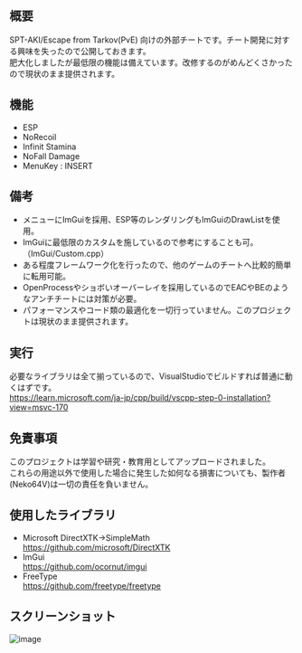 ## 概要
SPT-AKI/Escape from Tarkov(PvE) 向けの外部チートです。チート開発に対する興味を失ったので公開しておきます。  
肥大化しましたが最低限の機能は備えています。改修するのがめんどくさかったので現状のまま提供されます。

## 機能
* ESP
* NoRecoil
* Infinit Stamina
* NoFall Damage
* MenuKey : INSERT

## 備考
* メニューにImGuiを採用、ESP等のレンダリングもImGuiのDrawListを使用。
* ImGuiに最低限のカスタムを施しているので参考にすることも可。（ImGui/Custom.cpp）
* ある程度フレームワーク化を行ったので、他のゲームのチートへ比較的簡単に転用可能。
* OpenProcessやショボいオーバーレイを採用しているのでEACやBEのようなアンチチートには対策が必要。
* パフォーマンスやコード類の最適化を一切行っていません。このプロジェクトは現状のまま提供されます。
 
## 実行
必要なライブラリは全て揃っているので、VisualStudioでビルドすれば普通に動くはずです。  
https://learn.microsoft.com/ja-jp/cpp/build/vscpp-step-0-installation?view=msvc-170

## 免責事項
このプロジェクトは学習や研究・教育用としてアップロードされました。  
これらの用途以外で使用した場合に発生した如何なる損害についても、製作者(Neko64V)は一切の責任を負いません。  

## 使用したライブラリ
* Microsoft DirectXTK->SimpleMath  
https://github.com/microsoft/DirectXTK  
* ImGui  
https://github.com/ocornut/imgui  
* FreeType  
https://github.com/freetype/freetype  

## スクリーンショット
![image](https://github.com/user-attachments/assets/798c5a36-b1c6-417f-a943-ac869f510018)
